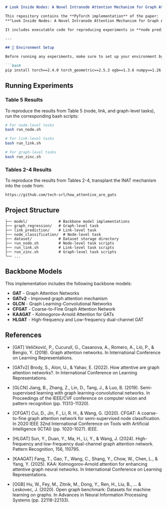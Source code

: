 ```markdown
# Look Inside Nodes: A Novel Intranode Attention Mechanism for Graph Attention Networks

This repository contains the **PyTorch implementation** of the paper:  
**"Look Inside Nodes: A Novel Intranode Attention Mechanism for Graph Attention Networks"**.  

It includes executable code for reproducing experiments in **node prediction**, **link prediction**, and **graph prediction** tasks.

---

## 🧩 Environment Setup

Before running any experiments, make sure to set up your environment by installing all necessary dependencies:

```bash
pip install torch==2.4.0 torch_geometric==2.5.3 ogb==1.3.6 numpy==1.26.3 pandas==2.2.2
```

## Running Experiments

### Table 5 Results

To reproduce the results from Table 5 (node, link, and graph-level tasks), run the corresponding bash scripts:

```bash
# For node-level tasks
bash run_node.sh

# For link-level tasks  
bash run_link.sh

# For graph-level tasks
bash run_zinc.sh
```

### Tables 2-4 Results

To reproduce the results from Tables 2-4, transplant the INAT mechanism into the code from:

```
https://github.com/tech-srl/how_attentive_are_gats
```

## Project Structure

```
├── model/              # Backbone model implementations
├── graph_regression/   # Graph-level task
├── link_prediction/    # Link-level task
├── node_classification/  # Node-level task
├── dataset/            # Dataset storage directory  
├── run_node.sh         # Node-level task scripts
├── run_link.sh         # Link-level task scripts
├── run_zinc.sh         # Graph-level task scripts
└── ...
```

## Backbone Models

This implementation includes the following backbone models:

- **GAT** - Graph Attention Networks  
- **GATv2** - Improved graph attention mechanism
- **GLCN** - Graph Learning-Convolutional Networks
- **CFGAT** - Coarse-to-Fine Graph Attention Network
- **KAAGAT** - Kolmogorov-Arnold Attention for GATs
- **HLGAT** - High-frequency and Low-frequency dual-channel GAT

## References

- [GAT] Veličković, P., Cucurull, G., Casanova, A., Romero, A., Liò, P., & Bengio, Y. (2018). Graph attention networks. In International Conference on Learning Representations.

- [GATv2] Brody, S., Alon, U., & Yahav, E. (2022). How attentive are graph attention networks?. In International Conference on Learning Representations.

- [GLCN] Jiang, B., Zhang, Z., Lin, D., Tang, J., & Luo, B. (2019). Semi-supervised learning with graph learning-convolutional networks. In Proceedings of the IEEE/CVF conference on computer vision and pattern recognition (pp. 11313-11320).

- [CFGAT] Cui, D., Jin, F., Li, R. H., & Wang, G. (2020). CFGAT: A coarse-to-fine graph attention network for semi-supervised node classification. In 2020 IEEE 32nd International Conference on Tools with Artificial Intelligence (ICTAI) (pp. 1020-1027). IEEE.

- [HLGAT] Sun, Y., Duan, Y., Ma, H., Li, Y., & Wang, J. (2024). High-frequency and low-frequency dual-channel graph attention network. Pattern Recognition, 156, 110795.

- [KAAGAT] Fang, T., Gao, T., Wang, C., Shang, Y., Chow, W., Chen, L., & Yang, Y. (2025). KAA: Kolmogorov-Arnold attention for enhancing attentive graph neural networks. In International Conference on Learning Representations.

- [OGB] Hu, W., Fey, M., Zitnik, M., Dong, Y., Ren, H., Liu, B., ... & Leskovec, J. (2020). Open graph benchmark: Datasets for machine learning on graphs. In Advances in Neural Information Processing Systems (pp. 22118-22133).
```
